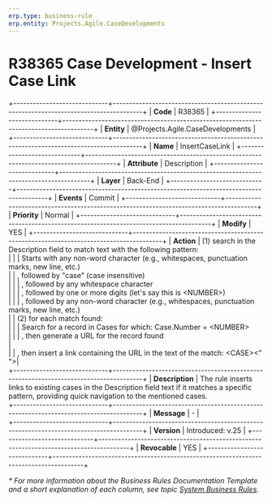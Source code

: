 ```yaml
---
erp.type: business-rule
erp.entity: Projects.Agile.CaseDevelopments
---
```


# R38365 Case Development - Insert Case Link
+-----------------------------+---------------------------------------------------------------------------------------+
| **Code**                    | R38365                                                                                |
+-----------------------------+---------------------------------------------------------------------------------------+
| **Entity**                  | @Projects.Agile.CaseDevelopments                                                      |
+-----------------------------+---------------------------------------------------------------------------------------+
| **Name**                    | InsertCaseLink                                                                        |
+-----------------------------+---------------------------------------------------------------------------------------+
| **Attribute**               | Description                                                                           |
+-----------------------------+---------------------------------------------------------------------------------------+
| **Layer**                   | Back-End                                                                              |
+-----------------------------+---------------------------------------------------------------------------------------+
| **Events**                  | Commit                                                                                |
+-----------------------------+---------------------------------------------------------------------------------------+
| **Priority**                | Normal                                                                                |
+-----------------------------+---------------------------------------------------------------------------------------+
| **Modify**                  | YES                                                                                   |
+-----------------------------+---------------------------------------------------------------------------------------+
| **Action**                  | (1) search in the Description field to match text with the following pattern:<br>     |
|                             | Starts with any non-word character (e.g., whitespaces, punctuation marks, new line, etc.)<br>
|                             | , followed by "case" (case insensitive)<br>                                           | 
|                             | , followed by any whitespace character<br>                                            |
|                             | , followed by one or more digits (let's say this is \<NUMBER>)<br>                    |
|                             | , followed by any non-word character (e.g., whitespaces, punctuation marks, new line, etc.)<br>
|                             | (2) for each match found:<br>                                                         |
|                             | Search for a record in Cases for which: Case.Number = \<NUMBER><br>                   |
|                             | , then generate a URL for the record found<br>                                        |                                  
|                             | , then insert a link containing the URL in the text of the match: \<CASE><" "><NUMBER>|     
+-----------------------------+---------------------------------------------------------------------------------------+
| **Description**             | The rule inserts links to existing cases in the Description field text if it matches a specific pattern, providing quick navigation to the mentioned cases.             
+-----------------------------+---------------------------------------------------------------------------------------+
| **Message**                 | \-                                                                                    |                         
+-----------------------------+---------------------------------------------------------------------------------------+
| **Version**                 | Introduced: v.25                                                                      |
+-----------------------------+---------------------------------------------------------------------------------------+
| **Revocable**               | YES                                                                                   |
+-----------------------------+---------------------------------------------------------------------------------------+

*\* For more information about the Business Rules Documentation Template and a short explanation of each column, see
topic [System Business Rules](../templates/template-description-system-business-rules.md).*

